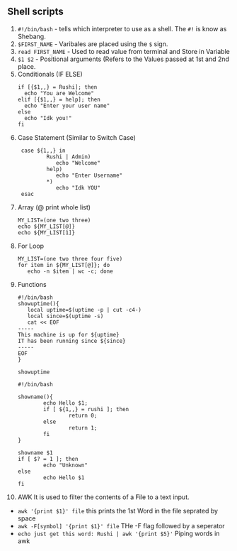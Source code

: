 ## Shell scripts
1. `#!/bin/bash` - tells which interpreter to use as a shell. The `#!` is know as Shebang.
2. `$FIRST_NAME` -  Varibales are placed using the `$` sign.
3. `read FIRST_NAME` - Used to read value from terminal and Store in Variable
4. `$1 $2` - Positional arguments (Refers to the Values passed at 1st and 2nd place.
5. Conditionals (IF ELSE)
    ```shell
   if [{$1,,} = Rushi]; then
      echo "You are Welcome"
   elif [{$1,,} = help]; then
      echo "Enter your user name"
   else
      echo "Idk you!"
   fi
   ```
6. Case Statement (Similar to Switch Case)
   ```shell
    case ${1,,} in
            Rushi | Admin)
               echo "Welcome"
            help)
               echo "Enter Username"
            *)
               echo "Idk YOU"
    esac
   ```
7. Array (@ print whole list)
   ```shell
   MY_LIST=(one two three)
   echo ${MY_LIST[@]}
   echo ${MY_LIST[1]}
   ``` 
8. For Loop
   ```shell
   MY_LIST=(one two three four five)
   for item in ${MY_LIST[@]}; do
      echo -n $item | wc -c; done
   ```
7. Functions
   ```shell
   #!/bin/bash
   showuptime(){
      local uptime=$(uptime -p | cut -c4-)
      local since=$(uptime -s)
      cat << EOF
   -----
   This machine is up for ${uptime}
   IT has been running since ${since}
   -----
   EOF
   }

   showuptime
   ```
   ```shell
   #!/bin/bash

   showname(){
           echo Hello $1;
           if [ ${1,,} = rushi ]; then
                   return 0;
           else
                   return 1;
           fi
   }
   
   showname $1
   if [ $? = 1 ]; then
           echo "Unknown"
   else
           echo Hello $1
   fi
   ```
8. AWK
It is used to filter the contents of a File to a text input.
- ```awk '{print $1}' file``` this prints the 1st Word in the file seprated by space
- ```awk -F[symbol] '{print $1}' file``` THe -F flag followed by a seperator
- ``` echo just get this word: Rushi | awk '{print $5}' ``` Piping words in awk    
